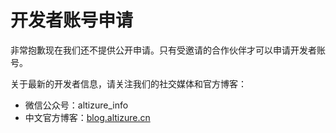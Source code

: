 # 开发者账号申请

非常抱歉现在我们还不提供公开申请。只有受邀请的合作伙伴才可以申请开发者账号。

关于最新的开发者信息，请关注我们的社交媒体和官方博客：

* 微信公众号：altizure_info
* 中文官方博客：[blog.altizure.cn](https://blog.altizure.cn)
